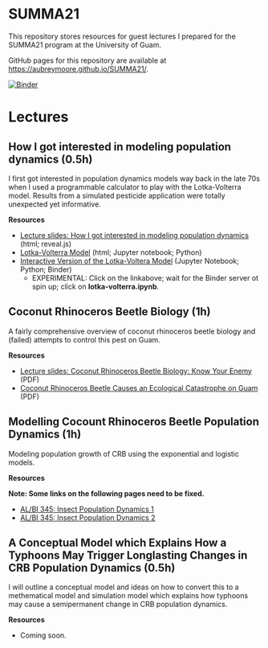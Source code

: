 # SUMMA21

This repository stores resources for guest lectures I prepared for the SUMMA21 program at the University of Guam.

GitHub pages for this repository are available at https://aubreymoore.github.io/SUMMA21/.

[![Binder](https://mybinder.org/badge_logo.svg)](https://mybinder.org/v2/gh/aubreymoore/SUMMA21/HEAD)

# Lectures

## How I got interested in modeling population dynamics (0.5h)
I first got interested in population dynamics models way back in the late 70s when I used a programmable calculator to play with the Lotka-Volterra model. Results from a simulated pesticide application were totally unexpected yet informative.

**Resources**

* [Lecture slides: How I got interested in modeling population dynamics](https://aubreymoore.github.io/SUMMA21/reveal.js/my_interest_in_modeling.html) (html; reveal.js)
* [Lotka-Volterra Model](https://aubreymoore.github.io/SUMMA21/Lotka-Volterra-Model.html)  (html; Jupyter notebook; Python)
* [Interactive Version of the Lotka-Voltera Model](https://mybinder.org/v2/gh/aubreymoore/SUMMA21/HEAD)  (Jupyter Notebook; Python; Binder)
  * EXPERIMENTAL: Click on the linkabove; wait for the Binder server ot spin up; click on **lotka-volterra.ipynb**. 

## Coconut Rhinoceros Beetle Biology (1h)
A fairly comprehensive overview of coconut rhinoceros beetle biology and (failed) attempts to control this pest on Guam.

**Resources**

* [Lecture slides: Coconut Rhinoceros Beetle Biology: Know Your Enemy](https://raw.githubusercontent.com/aubreymoore/CRB-CNMI/main/CRB-Biology.pdf) (PDF)
* [Coconut Rhinoceros Beetle Causes an Ecological Catastrophe on Guam](https://github.com/aubreymoore/2019-Extension-Internship-CRB-Presentation/raw/master/2019-CRB-catastrophy-presentation.pdf) (PDF)

## Modelling Cocount Rhinoceros Beetle Population Dynamics (1h)
Modeling population growth of CRB using the exponential and logistic models.

**Resources**

**Note: Some links on the following pages need to be fixed.**

* [AL/BI 345: Insect Population Dynamics 1](https://aubreymoore.github.io/ALBI-345/output/blog/lecture14d/)
* [AL/BI 345: Insect Population Dynamics 2](https://aubreymoore.github.io/ALBI-345/output/blog/lecture14dd/)

## A Conceptual Model which Explains How a Typhoons May Trigger Longlasting Changes in CRB Population Dynamics (0.5h)
I will outline a conceptual model and ideas on how to convert this to a methematical model and simulation model which explains how typhoons may cause a semipermanent change in CRB population dynamics.

**Resources**
* Coming soon.
